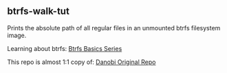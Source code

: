 ## btrfs-walk-tut

Prints the absolute path of all regular files in an unmounted btrfs filesystem image.

Learning about btrfs: [Btrfs Basics Series](https://dxuuu.xyz/btrfs-internals.html)

This repo is almost 1:1 copy of: 
[Danobi Original Repo](https://github.com/danobi/btrfs-walk) 
